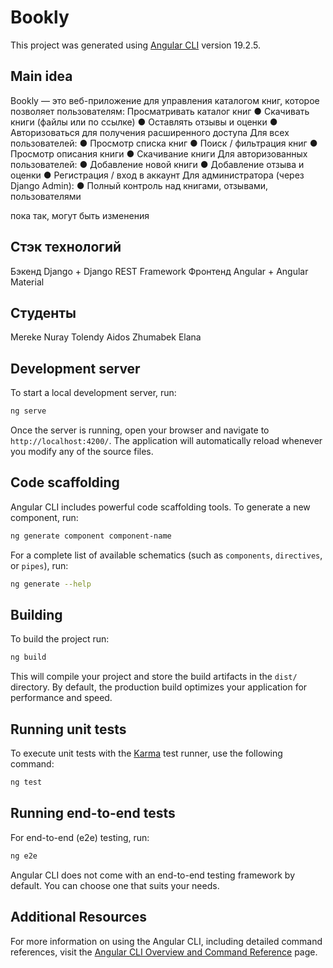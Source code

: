 # Bookly

This project was generated using [Angular CLI](https://github.com/angular/angular-cli) version 19.2.5.

## Main idea

Bookly — это веб-приложение для управления каталогом книг, которое позволяет пользователям:
Просматривать каталог книг
● Скачивать книги (файлы или по ссылке)
● Оставлять отзывы и оценки
● Авторизоваться для получения расширенного доступа
Для всех пользователей:
● Просмотр списка книг
● Поиск / фильтрация книг
● Просмотр описания книги
● Скачивание книги
Для авторизованных пользователей:
● Добавление новой книги
● Добавление отзыва и оценки
● Регистрация / вход в аккаунт
Для администратора (через Django Admin):
● Полный контроль над книгами, отзывами, пользователями

пока так, могут быть изменения

## Стэк технологий
Бэкенд Django + Django REST Framework
Фронтенд Angular + Angular Material

## Студенты
Mereke Nuray 
Tolendy Aidos
Zhumabek Elana

## Development server

To start a local development server, run:

```bash
ng serve
```

Once the server is running, open your browser and navigate to `http://localhost:4200/`. The application will automatically reload whenever you modify any of the source files.

## Code scaffolding

Angular CLI includes powerful code scaffolding tools. To generate a new component, run:

```bash
ng generate component component-name
```

For a complete list of available schematics (such as `components`, `directives`, or `pipes`), run:

```bash
ng generate --help
```

## Building

To build the project run:

```bash
ng build
```

This will compile your project and store the build artifacts in the `dist/` directory. By default, the production build optimizes your application for performance and speed.

## Running unit tests

To execute unit tests with the [Karma](https://karma-runner.github.io) test runner, use the following command:

```bash
ng test
```

## Running end-to-end tests

For end-to-end (e2e) testing, run:

```bash
ng e2e
```

Angular CLI does not come with an end-to-end testing framework by default. You can choose one that suits your needs.

## Additional Resources

For more information on using the Angular CLI, including detailed command references, visit the [Angular CLI Overview and Command Reference](https://angular.dev/tools/cli) page.




